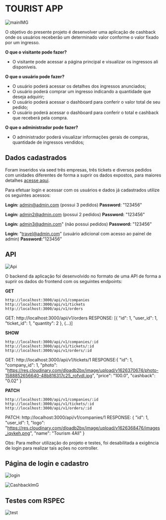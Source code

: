 # TOURIST APP

![mainIMG](https://res.cloudinary.com/dloadb2bx/image/upload/v1626556361/touristApp2_rncoc1.png)

O objetivo do presente projeto é desenvolver uma aplicação de cashback onde os usuários receberão um determinado valor conforme o valor fixado por um ingresso.

**O que o visitante pode fazer?**
 - O visitante pode acessar a página principal e visualizar os ingressos ali disponíveis.

**O que o usuário pode fazer?**
- O usuário poderá acessar os detalhes dos ingressos anunciados;
- O usuário poderá comprar um ingresso indicando a quantidade que deseja adquirir;
- O usuário poderá acessar o dashboard para conferir o valor total de seu pedido;
- O usuário poderá acessar o dashboard para conferir o total e cashback que receberá pela compra.

**O que o administrador pode fazer?**
- O administrador poderá visualizar informações gerais de compras, quantidade de ingressos vendidos;

## Dados cadastrados
Foram inseridos via seed três empresas, três tickets e diversos pedidos com unidades diferentes de forma a suprir os dados expostos, para maiores detalhes [acesse aqui](https://github.com/thiagohrcosta/tourist-app-API/blob/master/db/seeds.rb).

Para efetuar login e acessar com os usuários e dados já cadastrados utilize os seguintes acessos:

**Login:** admin@admin.com (possui 3 pedidos)
**Password**: "123456"

 **Login:** admin2@admin.com (possui 2 pedidos)
 **Password:** "123456"

**Login:** admin3@admin.com" (não possui pedidos)
**Password:** "123456"

**Login:** "travel@admin.com" (usuário adicional com acesso ao painel de admin)
**Password:**"123456"

## API
![Api](https://res.cloudinary.com/dloadb2bx/image/upload/v1626568577/Tourist1_fiv4vv.gif)

O backend da aplicação foi desenvolvido no formato de uma API de forma a suprir os dados do frontend com os seguintes endpoints:

**GET**

    http://localhost:3000/api/v1/companies
    http://localhost:3000/api/v1/tickets
    http://localhost:3000/api/v1/orders
  GET: http://localhost:3000/api/v1/orders
  RESPONSE: [{
    "id": 1,
    "user_id": 1,
    "ticket_id": 1,
    "quantity": 2
    },
    (...)]


**SHOW**

    http://localhost:3000/api/v1/companies/:id
    http://localhost:3000/api/v1/tickets/:id
    http://localhost:3000/api/v1/orders/:id
  GET: http://localhost:3000/api/v1/tickets/1
  RESPONSE:{
      "id": 1,
      "company_id": 1,
      "photo": "https://res.cloudinary.com/dloadb2bx/image/upload/v1626370674/photo-1588852656640-48b816317c25_rofvdl.jpg",
      "price": "100.0",
      "cashback": "0.02"
    }

**PATCH**

    http://localhost:3000/api/v1/companies/:id
    http://localhost:3000/api/v1/tickets/:id
    http://localhost:3000/api/v1/orders/:id
  PATCH: http://localhost:3000/api/v1/companies/1
  RESPONSE: {
        "id": 1,
        "user_id": 1,
        "logo": "https://res.cloudinary.com/dloadb2bx/image/upload/v1626368476/images_iqvkeh.png",
        "name": "Tourism 4All"
      }


Obs: Para melhor utilização do projeto e testes, foi desabilitada a exigência de login para realizar tais ações no controller.


## Página de login e cadastro
![login](https://res.cloudinary.com/dloadb2bx/image/upload/v1626555420/tourismApp1_n6g0gg.png)

![CashbackImG](https://res.cloudinary.com/dloadb2bx/image/upload/v1626556480/touristApp3_twnnud.png)

## Testes com RSPEC
![test](https://res.cloudinary.com/dloadb2bx/image/upload/v1626568154/touristTest_qp7uae.png)

